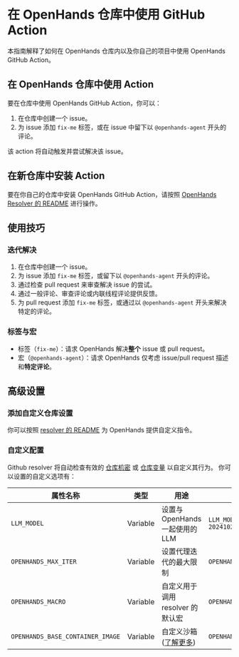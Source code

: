 # 在 OpenHands 仓库中使用 GitHub Action

本指南解释了如何在 OpenHands 仓库内以及你自己的项目中使用 OpenHands GitHub Action。

## 在 OpenHands 仓库中使用 Action

要在仓库中使用 OpenHands GitHub Action，你可以：

1. 在仓库中创建一个 issue。
2. 为 issue 添加 `fix-me` 标签，或在 issue 中留下以 `@openhands-agent` 开头的评论。

该 action 将自动触发并尝试解决该 issue。

## 在新仓库中安装 Action

要在你自己的仓库中安装 OpenHands GitHub Action，请按照 [OpenHands Resolver 的 README](https://github.com/All-Hands-AI/OpenHands/blob/main/openhands/resolver/README.md) 进行操作。

## 使用技巧

### 迭代解决

1. 在仓库中创建一个 issue。
2. 为 issue 添加 `fix-me` 标签，或留下以 `@openhands-agent` 开头的评论。
3. 通过检查 pull request 来审查解决 issue 的尝试。
4. 通过一般评论、审查评论或内联线程评论提供反馈。
5. 为 pull request 添加 `fix-me` 标签，或通过以 `@openhands-agent` 开头来解决特定的评论。

### 标签与宏

- 标签（`fix-me`）：请求 OpenHands 解决**整个** issue 或 pull request。
- 宏（`@openhands-agent`）：请求 OpenHands 仅考虑 issue/pull request 描述和**特定评论**。

## 高级设置

### 添加自定义仓库设置

你可以按照 [resolver 的 README](https://github.com/All-Hands-AI/OpenHands/blob/main/openhands/resolver/README.md#providing-custom-instructions) 为 OpenHands 提供自定义指令。

### 自定义配置

Github resolver 将自动检查有效的 [仓库机密](https://docs.github.com/en/actions/security-for-github-actions/security-guides/using-secrets-in-github-actions?tool=webui#creating-secrets-for-a-repository) 或 [仓库变量](https://docs.github.com/en/actions/writing-workflows/choosing-what-your-workflow-does/store-information-in-variables#creating-configuration-variables-for-a-repository) 以自定义其行为。
你可以设置的自定义选项有：

| **属性名称**                      | **类型** | **用途**                                                                                    | **示例**                                             |
|----------------------------------| -------- |-------------------------------------------------------------------------------------------|------------------------------------------------------|
| `LLM_MODEL`                      | Variable | 设置与 OpenHands 一起使用的 LLM                                                                | `LLM_MODEL="anthropic/claude-3-5-sonnet-20241022"`   |
| `OPENHANDS_MAX_ITER`             | Variable | 设置代理迭代的最大限制                                                                             | `OPENHANDS_MAX_ITER=10`                              |
| `OPENHANDS_MACRO`                | Variable | 自定义用于调用 resolver 的默认宏                                                                   | `OPENHANDS_MACRO=@resolveit`                         |
| `OPENHANDS_BASE_CONTAINER_IMAGE` | Variable | 自定义沙箱 ([了解更多](https://docs.all-hands.dev/modules/usage/how-to/custom-sandbox-guide))   | `OPENHANDS_BASE_CONTAINER_IMAGE="custom_image"`      |
